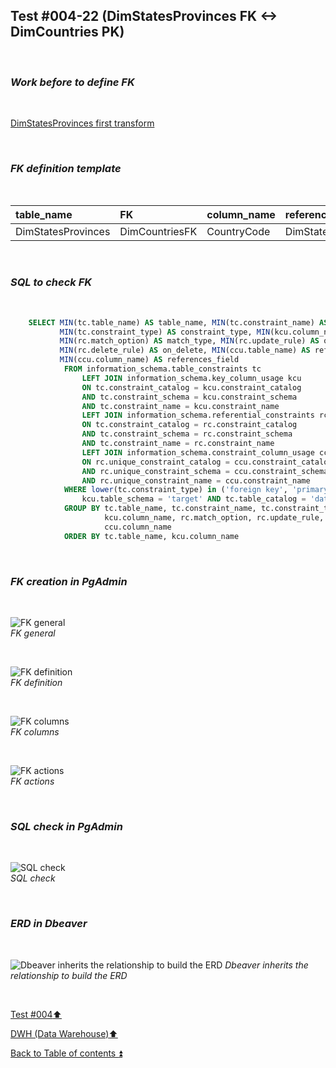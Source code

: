 ## Test #004-22 (DimStatesProvinces FK <-> DimCountries PK)  

<p><br></p>

### **_Work before to define FK_**  

<p><br></p>

[DimStatesProvinces first transform](../dbo.DimGeography.md)

<p><br></p>

### **_FK definition template_**  

<p><br></p> 

| table_name         | FK                   | column_name       | references_table   | PK                      | references_field  | match_type | on_delete | on_update |
| :----------------- | :------------------- | :---------------- | :----------------- | :---------------------- | :---------------- | :--------- | :-------: | :-------: |
| DimStatesProvinces | DimCountriesFK       | CountryCode       | DimStatesProvinces | DimCountries_pkey       | CountryCode       | full       | X         | X         |

<p><br></p>

### **_SQL to check FK_**  

<p><br></p>

````SQL 
	SELECT MIN(tc.table_name) AS table_name, MIN(tc.constraint_name) AS constraint_name, 
		   MIN(tc.constraint_type) AS constraint_type, MIN(kcu.column_name) AS column_name, 
		   MIN(rc.match_option) AS match_type, MIN(rc.update_rule) AS on_update, 
		   MIN(rc.delete_rule) AS on_delete, MIN(ccu.table_name) AS references_table,
		   MIN(ccu.column_name) AS references_field
		   	FROM information_schema.table_constraints tc
				LEFT JOIN information_schema.key_column_usage kcu
				ON tc.constraint_catalog = kcu.constraint_catalog
				AND tc.constraint_schema = kcu.constraint_schema
				AND tc.constraint_name = kcu.constraint_name
				LEFT JOIN information_schema.referential_constraints rc
				ON tc.constraint_catalog = rc.constraint_catalog
				AND tc.constraint_schema = rc.constraint_schema
				AND tc.constraint_name = rc.constraint_name
				LEFT JOIN information_schema.constraint_column_usage ccu
				ON rc.unique_constraint_catalog = ccu.constraint_catalog
				AND rc.unique_constraint_schema = ccu.constraint_schema
				AND rc.unique_constraint_name = ccu.constraint_name
			WHERE lower(tc.constraint_type) in ('foreign key', 'primary key') AND
				kcu.table_schema = 'target' AND tc.table_catalog = 'datawarehouse' AND tc.table_name = 'DimStatesProvinces'
			GROUP BY tc.table_name, tc.constraint_name, tc.constraint_type, 
					 kcu.column_name, rc.match_option, rc.update_rule, rc.delete_rule , ccu.table_name ,
		             ccu.column_name
			ORDER BY tc.table_name, kcu.column_name
````

<p><br></p>

### **_FK creation in PgAdmin_**

<p><br></p>

![FK general](https://i.imgur.com/r9w42n9.png)  
_FK general_  

<p><br></p>

![FK definition](https://i.imgur.com/kSNOlEY.png)  
_FK definition_  

<p><br></p>

![FK columns](https://i.imgur.com/D6ClaJx.png)  
_FK columns_  

<p><br></p>

![FK actions](https://i.imgur.com/QE0ejGP.png)  
_FK actions_  

<p><br></p>

### **_SQL check in PgAdmin_**

<p><br></p>

![SQL check](https://i.imgur.com/GhrUwi7.png)  
_SQL check_  

<p><br></p>

### **_ERD in Dbeaver_**  

<p><br></p>

![Dbeaver inherits the relationship to build the ERD](https://i.imgur.com/KYSDksY.png)
_Dbeaver inherits the relationship to build the ERD_

<p><br></p>

[Test #004:arrow_up:](t004.md)  

[DWH (Data Warehouse):arrow_up:](../dwh.md)  

[Back to Table of contents :arrow_double_up:](../../README.md)   